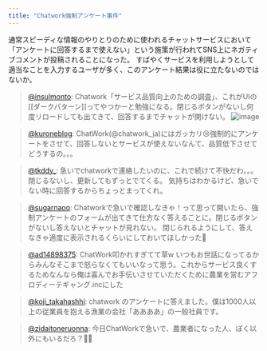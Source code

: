 ```yaml
---
title: "Chatwork強制アンケート事件"
---
```


通常スピーディな情報のやりとりのために使われるチャットサービスにおいて「アンケートに回答するまで使えない」という施策が行われてSNS上にネガティブコメントが投稿されることになった。
すばやくサービスを利用しようとして適当なことを入力するユーザが多く、このアンケート結果は役に立たないのではないか。

> [@insulmonto](https://twitter.com/insulmonto/status/1574635020932632576?s=21&t=UEIubc1-Ss0x--BbIHKD1w): Chatwork「サービス品質向上のための調査」、これがUIの[[ダークパターン]]ってやつかーと勉強になる。閉じるボタンがないし何度リロードしても出てきて、回答するまでチャットが開けない。
> ![image](https://pbs.twimg.com/media/Fdo5jKSVUAACHq-.jpg)

> [@kuroneblog](https://twitter.com/kuroneblog/status/1574607639920922624?s=21&t=UEIubc1-Ss0x--BbIHKD1w): ChatWork(@chatwork_ja)にはガッカリ😢強制的にアンケートをさせて、回答しないとサービスが使えないなんて、品質低下させてどうするの。。。

> [@tkddy_](https://twitter.com/tkddy_/status/1574608469239349249?s=21&t=UEIubc1-Ss0x--BbIHKD1w): 急いでchatworkで連絡したいのに、これで続けて不快だわ。。。
> 閉じるないし、更新してもずっとでてくる。
> 気持ちはわかるけど、急いでない時に回答するからちょっとまってくれ。

> [@sugarnaoo](https://twitter.com/sugarnaoo/status/1574654294930096128?s=21&t=UEIubc1-Ss0x--BbIHKD1w): Chatworkで急いで確認しなきゃ！って思って開いたら、強制アンケートのフォームが出てきて仕方なく答えることに。閉じるボタンがないし答えないとチャットが見れない。
> 閉じられるようにして、答えなきゃ適度に表示されるくらいにしておいてほしかった🤔

> [@ad14898375](https://twitter.com/ad14898375/status/1574637059519655936?s=21&t=UEIubc1-Ss0x--BbIHKD1w): ChatWork叩かれすぎてて草w
> いつもお世話になってるからみんなそこまで怒らなくてもいいなって思う。これからサービス良くするためなんなら俺は喜んでお手伝いさせていただくために農業を営むアフロディーテギャング.incにした

> [@koji_takahashhi](https://twitter.com/koji_takahashhi/status/1574631299536781312?s=21&t=UEIubc1-Ss0x--BbIHKD1w): chatwork のアンケートに答えました。僕は1000人以上の従業員を抱える漁業の会社「ああああ」の一般社員です。

> [@zidaitoneruonna](https://twitter.com/zidaitoneruonna/status/1574709405815570432?s=21&t=UEIubc1-Ss0x--BbIHKD1w): 今日ChatWorkで急いで、農業者になった人、ぽく以外にもいるだろ？👩‍🌾

